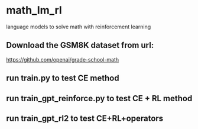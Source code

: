 # math_lm_rl
language models to solve math with reinforcement learning


## Download the GSM8K dataset from url:

https://github.com/openai/grade-school-math


## run train.py to test CE method


## run train_gpt_reinforce.py to test CE + RL method

## run train_gpt_rl2 to test CE+RL+operators 

